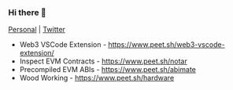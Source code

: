 ### Hi there 👋

[Personal](https://www.peet.sh/) | [Twitter](https://twitter.com/peetzweg)

- Web3 VSCode Extension -  https://www.peet.sh/web3-vscode-extension/
- Inspect EVM Contracts - https://www.peet.sh/notar
- Precompiled EVM ABIs - https://www.peet.sh/abimate 
- Wood Working - https://www.peet.sh/hardware

